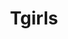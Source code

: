 ---
title: Tgirls
crosslinks:
- livven
- CarolinaRamirez
- CumFromAnal
- youtubefactsbot
- Tgifs
- tscumsluts
- tbulges
- transporn
- TSonFM
- GoneWildTrans
- u_imguralbumbot
- traps
- BoltedOnTS
- Futanarly
- bigdickgirl
- Sissygasms
- SexyShemales
- TGirlsGetAHand
- BrasilOnReddit
- Transcendent
---